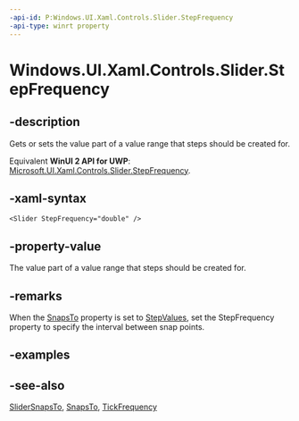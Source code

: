 ```yaml
---
-api-id: P:Windows.UI.Xaml.Controls.Slider.StepFrequency
-api-type: winrt property
---
```


<!-- Property syntax
public double StepFrequency { get;  set; }
-->

# Windows.UI.Xaml.Controls.Slider.StepFrequency

## -description
Gets or sets the value part of a value range that steps should be created for.

Equivalent **WinUI 2 API for UWP**: [Microsoft.UI.Xaml.Controls.Slider.StepFrequency](/windows/winui/api/microsoft.ui.xaml.controls.slider.stepfrequency).

## -xaml-syntax
```xaml
<Slider StepFrequency="double" />
```


## -property-value
The value part of a value range that steps should be created for.

## -remarks
When the [SnapsTo](slider_snapsto.md) property is set to [StepValues](../windows.ui.xaml.controls.primitives/slidersnapsto.md), set the StepFrequency property to specify the interval between snap points.

## -examples

## -see-also
[SliderSnapsTo](../windows.ui.xaml.controls.primitives/slidersnapsto.md), [SnapsTo](slider_snapsto.md), [TickFrequency](slider_tickfrequency.md)
